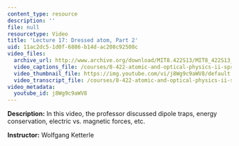 ```yaml
---
content_type: resource
description: ''
file: null
resourcetype: Video
title: 'Lecture 17: Dressed atom, Part 2'
uid: 11ac2dc5-1d0f-6886-b14d-ac208c92508c
video_files:
  archive_url: http://www.archive.org/download/MIT8.422S13/MIT8_422S13_lec17-2_300k.mp4
  video_captions_file: /courses/8-422-atomic-and-optical-physics-ii-spring-2013/1cf9892876595d9fa2fe1516a7956725_j8Wg9c9aWV8.vtt
  video_thumbnail_file: https://img.youtube.com/vi/j8Wg9c9aWV8/default.jpg
  video_transcript_file: /courses/8-422-atomic-and-optical-physics-ii-spring-2013/ad1dc59a07ed39aef21277ed12f92481_j8Wg9c9aWV8.pdf
video_metadata:
  youtube_id: j8Wg9c9aWV8
---
```


**Description:** In this video, the professor discussed dipole traps, energy conservation, electric vs. magnetic forces, etc.

**Instructor:** Wolfgang Ketterle
